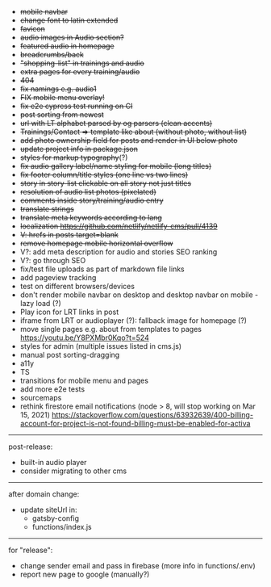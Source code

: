 * ~~mobile navbar~~
* ~~change font to latin extended~~
* ~~favicon~~
* ~~audio images in Audio section?~~
* ~~featured audio in homepage~~
* ~~breadcrumbs/back~~
* ~~"shopping-list" in trainings and audio~~
* ~~extra pages for every training/audio~~
* ~~404~~
* ~~fix namings e.g. audio1~~
* ~~FIX mobile menu overlay!~~
* ~~fix e2e cypress test running on CI~~
* ~~post sorting from newest~~
* ~~url with LT alphabet parsed by og parsers (clean accents)~~
* ~~Trainings/Contact => template like about (without photo, without list)~~
* ~~add photo ownership field for posts and render in UI below photo~~
* ~~update project info in package.json~~
* ~~styles for markup typography~~(?)
* ~~fix audio gallery label/name styling for mobile (long titles)~~
* ~~fix footer column/title styles (one line vs two lines)~~
* ~~story in story-list clickable on all story not just titles~~
* ~~resolution of audio list photos (pixelated)~~
* ~~comments inside story/training/audio entry~~
* ~~translate strings~~
* ~~translate meta keywords according to lang~~
* ~~localization https://github.com/netlify/netlify-cms/pull/4139~~
* ~~V: hrefs in posts target=blank~~
* ~~remove homepage mobile horizontal overflow~~
* V?: add meta description for audio and stories SEO ranking
* V?: go through SEO
* fix/test file uploads as part of markdown file links
* add pageview tracking
* test on different browsers/devices
* don't render mobile navbar on desktop and desktop navbar on mobile - lazy load (?)
* Play icon for LRT links in post
* iframe from LRT or audioplayer (?): fallback image for homepage (?)
* move single pages e.g. about from templates to pages https://youtu.be/Y8PXMbr0Kqo?t=524
* styles for admin (multiple issues listed in cms.js)
* manual post sorting-dragging
* a11y
* TS
* transitions for mobile menu and pages
* add more e2e tests
* sourcemaps
* rethink firestore email notifications (node > 8, will stop working on Mar 15, 2021) https://stackoverflow.com/questions/63932639/400-billing-account-for-project-is-not-found-billing-must-be-enabled-for-activa
---
post-release:
* built-in audio player
* consider migrating to other cms
---
after domain change:
* update siteUrl in:
    * gatsby-config
    * functions/index.js
---
for "release":
* change sender email and pass in firebase (more info in functions/.env)
* report new page to google (manually?)
